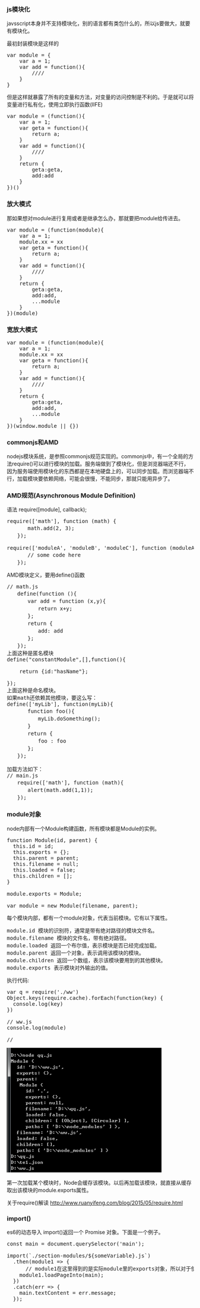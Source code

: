 ### js模块化
javsscript本身并不支持模块化，别的语言都有类包什么的，所以js要做大，就要有模块化。

最初封装模块是这样的
<pre>
var module = {
    var a = 1;
    var add = function(){
        ////
    }
}
</pre>
但是这样就暴露了所有的变量和方法，对变量的访问控制是不利的。于是就可以将变量进行私有化，使用立即执行函数(IIFE)
<pre>
var module = (function(){
    var a = 1;
    var geta = function(){
        return a;
    }
    var add = function(){
        ////
    }
    return {
        geta:geta,
        add:add
    }
})()
</pre>
### 放大模式
那如果想对module进行复用或者是继承怎么办，那就要把module给传进去。
<pre>
var module = (function(module){
    var a = 1;
    module.xx = xx
    var geta = function(){
        return a;
    }
    var add = function(){
        ////
    }
    return {
        geta:geta,
        add:add,
        ...module
    }
})(module)
</pre>
### 宽放大模式
<pre>
var module = (function(module){
    var a = 1;
    module.xx = xx
    var geta = function(){
        return a;
    }
    var add = function(){
        ////
    }
    return {
        geta:geta,
        add:add,
        ...module
    }
})(window.module || {})
</pre>

### commonjs和AMD
nodejs模块系统，是参照commonjs规范实现的。commonjs中，有一个全局的方法require()可以进行模块的加载。服务端做到了模块化，但是浏览器端还不行，因为服务端使用模块化的东西都是在本地硬盘上的，可以同步加载。而浏览器端不行，加载模块要依赖网络，可能会很慢，不能同步，那就只能用异步了。

### AMD规范(Asynchronous Module Definition)

语法 require([module], callback);
<pre>
require(['math'], function (math) {
　　　　math.add(2, 3);
　　});

require(['moduleA', 'moduleB', 'moduleC'], function (moduleA, moduleB, moduleC){
　　　　// some code here
　　});
</pre>

AMD模块定义，要用define()函数
<pre>
// math.js
　　define(function (){
　　　　var add = function (x,y){
　　　　　　return x+y;
　　　　};
　　　　return {
　　　　　　add: add
　　　　};
　　});
上面这种是匿名模块
define("constantModule",[],function(){  
     
    return {id:"hasName"};
     
});
上面这种是命名模块。
如果math还依赖其他模块，要这么写：
define(['myLib'], function(myLib){
　　　　function foo(){
　　　　　　myLib.doSomething();
　　　　}
　　　　return {
　　　　　　foo : foo
　　　　};
　　});

加载方法如下：
// main.js
　　require(['math'], function (math){
　　　　alert(math.add(1,1));
　　});
</pre>

### module对象
node内部有一个Module构建函数，所有模块都是Module的实例。
<pre>
function Module(id, parent) {
  this.id = id;
  this.exports = {};
  this.parent = parent;
  this.filename = null;
  this.loaded = false;
  this.children = [];
}

module.exports = Module;

var module = new Module(filename, parent);
</pre>
每个模块内部，都有一个module对象，代表当前模块。它有以下属性。
<pre>
module.id 模块的识别符，通常是带有绝对路径的模块文件名。
module.filename 模块的文件名，带有绝对路径。
module.loaded 返回一个布尔值，表示模块是否已经完成加载。
module.parent 返回一个对象，表示调用该模块的模块。
module.children 返回一个数组，表示该模块要用到的其他模块。
module.exports 表示模块对外输出的值。
</pre>
执行代码:
<pre>
var q = require('./ww')
Object.keys(require.cache).forEach(function(key) {
  console.log(key)
})

// ww.js
console.log(module)

//
</pre>
![module pic](../images/module1.png)

第一次加载某个模块时，Node会缓存该模块。以后再加载该模块，就直接从缓存取出该模块的module.exports属性。

关于require()解读
<http://www.ruanyifeng.com/blog/2015/05/require.html>

### import()
es6的动态导入
import()返回一个 Promise 对象。下面是一个例子。
<pre>
const main = document.querySelector('main');

import(`./section-modules/${someVariable}.js`)
  .then(module1 => {
      // module1在这里得到的是实际module里的exports对象，所以对于使用module.exports = xxx,那么module1就是xxx,如果是exports.xxx = xxx,那么module1就是{xxx:xxx},如果是export default,那么module1就是{default: xxx,__esModule:true}
    module1.loadPageInto(main);
  })
  .catch(err => {
    main.textContent = err.message;
  });
</pre>

